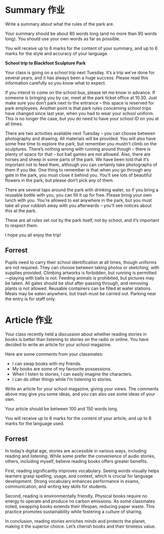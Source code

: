 # Summary 作业

Write a summary about what the rules of the park are.

Your summary should be about 80 words long (and no more than 90 words long). You should use your own words as far as possible.

You will receive up to 6 marks for the content of your summary, and up to 6 marks for the style and accuracy of your language.

**School trip to Blackfoot Sculpture Park**

Your class is going on a school trip next Tuesday. It’s a trip we’ve done for several years, and it has always been a huge success. Please read this information carefully so you know what to expect.

If you intend to come on the school bus, please let me know in advance. If someone is bringing you by car, meet at the park ticket office at 10.30. Just make sure you don’t park next to the entrance – this space is reserved for park employees. Another point is that park rules concerning school trips have changed since last year, when you had to wear your school uniform. This is no longer the case, but you do need to have your school ID on you at all times.

There are two activities available next Tuesday – you can choose between photography and drawing. All materials will be provided. You will also have some free time to explore the park, but remember you mustn’t climb on the sculptures. There’s nothing wrong with running around though – there is plenty of space for that – but ball games are not allowed. Also, there are horses and sheep in some parts of the park. We have been told that it’s important not to feed them, although you can certainly take photographs of them if you like. One thing to remember is that when you go through any gate in the park, you must close it behind you. You’ll see lots of beautiful flowers in the park, but please don’t pick any of them.

There are several taps around the park with drinking water, so if you bring a reusable bottle with you, you can fill it up for free. Please bring your own lunch with you. You’re allowed to eat anywhere in the park, but you must take all your rubbish away with you afterwards – you’ll see notices about this at the park.

These are all rules set out by the park itself, not by school, and it’s important to respect them.

I hope you all enjoy the trip!
## Forrest
Pupils need to carry their school identification at all times, though uniforms are not required. They can choose between taking photos or sketching, with supplies provided. Climbing artworks is forbidden, but running is permitted—playing with balls is not. Feeding animals is prohibited, but pictures may be taken. All gates should be shut after passing through, and removing plants is not allowed. Reusable containers can be filled at water stations. Meals may be eaten anywhere, but trash must be carried out. Parking near the entry is for staff only.

# Article 作业
Your class recently held a discussion about whether reading stories in books is better than listening to stories on the radio or online. You have decided to write an article for your school magazine.

Here are some comments from your classmates:
- I can swap books with my friends.
- My books are some of my favourite possessions.
- When I listen to stories, I can easily imagine the characters.
- I can do other things while I’m listening to stories.

Write an article for your school magazine, giving your views. The comments above may give you some ideas, and you can also use some ideas of your own.

Your article should be between 100 and 150 words long.

You will receive up to 6 marks for the content of your article, and up to 6 marks for the language used.

## Forrest 

In today’s digital age, stories are accessible in various ways, including reading and listening. While some prefer the convenience of audio stories, others, including myself, believe reading books offers greater benefits.

First, reading significantly improves vocabulary. Seeing words visually helps learners grasp spelling, usage, and context, which is crucial for language development. Strong vocabulary enhances performance in exams, communication, and writing key skills for students.

Second, reading is environmentally friendly. Physical books require no energy to operate and produce no carbon emissions. As some classmates noted, swapping books extends their lifespan, reducing paper waste. This practice promotes sustainability while fostering a culture of sharing.

In conclusion, reading stories enriches minds and protects the planet, making it the superior choice. Let’s cherish books and their timeless value.
